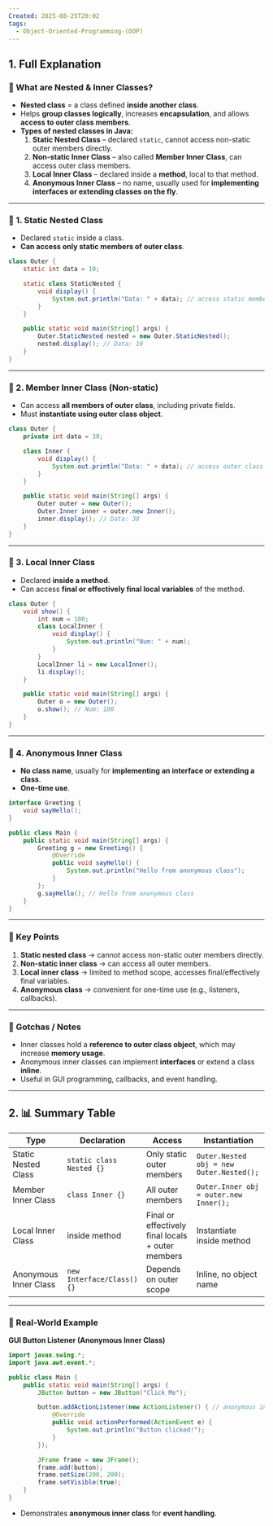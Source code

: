 ```yaml
---
Created: 2025-08-25T20:02
tags:
  - Object-Oriented-Programming-(OOP)
---
```

## 1. Full Explanation

### 🔹 What are Nested & Inner Classes?

- **Nested class** = a class defined **inside another class**.
- Helps **group classes logically**, increases **encapsulation**, and allows **access to outer class members**.
- **Types of nested classes in Java:**
    1. **Static Nested Class** – declared `static`, cannot access non-static outer members directly.
    2. **Non-static Inner Class** – also called **Member Inner Class**, can access outer class members.
    3. **Local Inner Class** – declared inside a **method**, local to that method.
    4. **Anonymous Inner Class** – no name, usually used for **implementing interfaces or extending classes on the fly**.

---

### 🔹 1. Static Nested Class

- Declared `static` inside a class.
- **Can access only static members of outer class**.

```Java
class Outer {
    static int data = 10;

    static class StaticNested {
        void display() {
            System.out.println("Data: " + data); // access static member
        }
    }

    public static void main(String[] args) {
        Outer.StaticNested nested = new Outer.StaticNested();
        nested.display(); // Data: 10
    }
}

```

---

### 🔹 2. Member Inner Class (Non-static)

- Can access **all members of outer class**, including private fields.
- Must **instantiate using outer class object**.

```Java
class Outer {
    private int data = 30;

    class Inner {
        void display() {
            System.out.println("Data: " + data); // access outer class field
        }
    }

    public static void main(String[] args) {
        Outer outer = new Outer();
        Outer.Inner inner = outer.new Inner();
        inner.display(); // Data: 30
    }
}

```

---

### 🔹 3. Local Inner Class

- Declared **inside a method**.
- Can access **final or effectively final local variables** of the method.

```Java
class Outer {
    void show() {
        int num = 100;
        class LocalInner {
            void display() {
                System.out.println("Num: " + num);
            }
        }
        LocalInner li = new LocalInner();
        li.display();
    }

    public static void main(String[] args) {
        Outer o = new Outer();
        o.show(); // Num: 100
    }
}

```

---

### 🔹 4. Anonymous Inner Class

- **No class name**, usually for **implementing an interface or extending a class**.
- **One-time use**.

```Java
interface Greeting {
    void sayHello();
}

public class Main {
    public static void main(String[] args) {
        Greeting g = new Greeting() {
            @Override
            public void sayHello() {
                System.out.println("Hello from anonymous class");
            }
        };
        g.sayHello(); // Hello from anonymous class
    }
}

```

---

### 🔹 Key Points

1. **Static nested class** → cannot access non-static outer members directly.
2. **Non-static inner class** → can access all outer members.
3. **Local inner class** → limited to method scope, accesses final/effectively final variables.
4. **Anonymous class** → convenient for one-time use (e.g., listeners, callbacks).

---

### 🔹 Gotchas / Notes

- Inner classes hold a **reference to outer class object**, which may increase **memory usage**.
- Anonymous inner classes can implement **interfaces** or extend a class **inline**.
- Useful in GUI programming, callbacks, and event handling.

---

## 2. 📊 Summary Table

|Type|Declaration|Access|Instantiation|
|---|---|---|---|
|Static Nested Class|`static class Nested {}`|Only static outer members|`Outer.Nested obj = new Outer.Nested();`|
|Member Inner Class|`class Inner {}`|All outer members|`Outer.Inner obj = outer.new Inner();`|
|Local Inner Class|inside method|Final or effectively final locals + outer members|Instantiate inside method|
|Anonymous Inner Class|`new Interface/Class() {}`|Depends on outer scope|Inline, no object name|

---

### 🔹 Real-World Example

**GUI Button Listener (Anonymous Inner Class)**

```Java
import javax.swing.*;
import java.awt.event.*;

public class Main {
    public static void main(String[] args) {
        JButton button = new JButton("Click Me");

        button.addActionListener(new ActionListener() { // anonymous inner class
            @Override
            public void actionPerformed(ActionEvent e) {
                System.out.println("Button clicked!");
            }
        });

        JFrame frame = new JFrame();
        frame.add(button);
        frame.setSize(200, 200);
        frame.setVisible(true);
    }
}

```

- Demonstrates **anonymous inner class** for **event handling**.